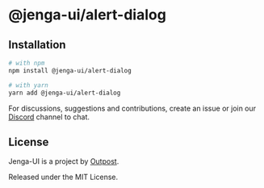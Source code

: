 # @jenga-ui/alert-dialog

## Installation

```sh
# with npm
npm install @jenga-ui/alert-dialog

# with yarn
yarn add @jenga-ui/alert-dialog
```

For discussions, suggestions and contributions, create an issue or join our [Discord](https://discord.gg/sHnHPnAPZj) channel to chat.

## License

Jenga-UI is a project by [Outpost](https://outpost.run).

Released under the MIT License.
